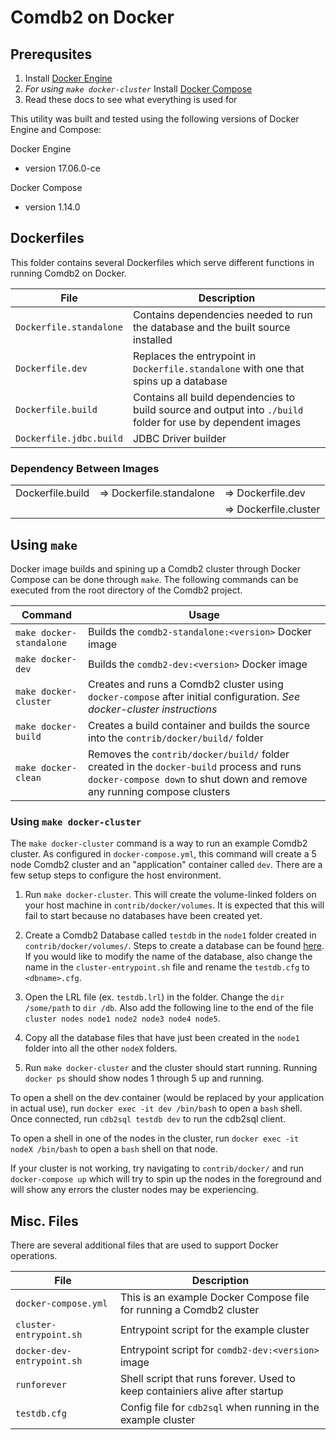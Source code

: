 # Comdb2 on Docker

## Prerequsites
1) Install [Docker Engine](https://docs.docker.com/engine/installation/)
2) *For using `make docker-cluster`* Install [Docker Compose](https://docs.docker.com/compose/install/)
3) Read these docs to see what everything is used for

This utility was built and tested using the following versions of Docker Engine and Compose:

Docker Engine
* version 17.06.0-ce

Docker Compose
* version 1.14.0

## Dockerfiles

This folder contains several Dockerfiles which serve different functions in running Comdb2 on Docker.

File | Description
--- | ---
`Dockerfile.standalone` | Contains dependencies needed to run the database and the built source installed
`Dockerfile.dev` | Replaces the entrypoint in `Dockerfile.standalone` with one that spins up a database
`Dockerfile.build` | Contains all build dependencies to build source and output into `./build` folder for use by dependent images 
`Dockerfile.jdbc.build` | JDBC Driver builder

### Dependency Between Images

<table>
<tr>
    <td>Dockerfile.build</td>
    <td>=> Dockerfile.standalone</td>
    <td>=> Dockerfile.dev</td>
</tr>
<tr>
    <td></td>
    <td></td>
    <td>=> Dockerfile.cluster</td>
</tr>
</table>

## Using `make`
Docker image builds and spining up a Comdb2 cluster through Docker Compose can be done through `make`. The following commands can be executed from the root directory of the Comdb2 project.

Command | Usage
--- | ---
`make docker-standalone` | Builds the `comdb2-standalone:<version>` Docker image
`make docker-dev` | Builds the `comdb2-dev:<version>` Docker image
`make docker-cluster` | Creates and runs a Comdb2 cluster using `docker-compose` after initial configuration. *See docker-cluster instructions*
`make docker-build` | Creates a build container and builds the source into the `contrib/docker/build/` folder
`make docker-clean` | Removes the `contrib/docker/build/` folder created in the `docker-build` process and runs `docker-compose down` to shut down and remove any running compose clusters

### Using `make docker-cluster`
The `make docker-cluster` command is a way to run an example Comdb2 cluster. As configured in `docker-compose.yml`, this command will create a 5 node Comdb2 cluster and an "application" container called `dev`. There are a few setup steps to configure the host environment.

1) Run `make docker-cluster`. This will create the volume-linked folders on your host machine in `contrib/docker/volumes`. It is expected that this will fail to start because no databases have been created yet.

2) Create a Comdb2 Database called `testdb` in the `node1` folder created in `contrib/docker/volumes/`. Steps to create a database can be found [here](https://bloomberg.github.io/comdb2/example_db.html#the-slightly-longer-version). If you would like to modify the name of the database, also change the name in the `cluster-entrypoint.sh` file and rename the `testdb.cfg` to `<dbname>.cfg`.

3) Open the LRL file (ex. `testdb.lrl`) in the folder. Change the `dir /some/path` to `dir /db`. Also add the following line to the end of the file `cluster nodes node1 node2 node3 node4 node5`.

4) Copy all the database files that have just been created in the `node1` folder into all the other `nodeX` folders.

5) Run `make docker-cluster` and the cluster should start running. Running `docker ps` should show nodes 1 through 5 up and running.

To open a shell on the dev container (would be replaced by your application in actual use), run `docker exec -it dev /bin/bash` to open a `bash` shell. Once connected, run `cdb2sql testdb dev` to run the cdb2sql client.

To open a shell in one of the nodes in the cluster, run `docker exec -it nodeX /bin/bash` to open a `bash` shell on that node.

If your cluster is not working, try navigating to `contrib/docker/` and run `docker-compose up` which will try to spin up the nodes in the foreground and will show any errors the cluster nodes may be experiencing.


## Misc. Files

There are several additional files that are used to support Docker operations.

File | Description
--- | ---
`docker-compose.yml` | This is an example Docker Compose file for running a Comdb2 cluster
`cluster-entrypoint.sh` | Entrypoint script for the example cluster
`docker-dev-entrypoint.sh` | Entrypoint script for `comdb2-dev:<version>` image
`runforever` | Shell script that runs forever. Used to keep containiers alive after startup
`testdb.cfg` | Config file for `cdb2sql` when running in the example cluster
